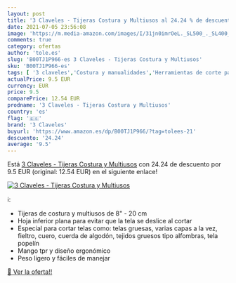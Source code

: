```yaml
---
layout: post
title: '3 Claveles - Tijeras Costura y Multiusos al 24.24 % de descuento'
date: 2021-07-05 23:56:08
image: 'https://m.media-amazon.com/images/I/31jn0imrOeL._SL500_._SL400_.jpg'
comments: true
category: ofertas
author: 'tole.es'
slug: 'B00TJ1P966-es 3 Claveles - Tijeras Costura y Multiusos'
sku: 'B00TJ1P966-es'
tags: [ '3 claveles','Costura y manualidades','Herramientas de corte para manualidades','Hogar y cocina','Materiales para manualidades','Tijeras para manualidades','tijeras', ]
actualPrice: 9.5 EUR
currency: EUR
price: 9.5
comparePrice: 12.54 EUR
prodname: '3 Claveles - Tijeras Costura y Multiusos'
country: 'es'
flag: '🇪🇸'
brand: '3 Claveles'
buyurl: 'https://www.amazon.es/dp/B00TJ1P966/?tag=tolees-21'
descuento: '24.24'
average: '9.5'
---
```


Está [3 Claveles - Tijeras Costura y Multiusos](https://www.amazon.es/dp/B00TJ1P966/?tag=tolees-21) con 24.24 de descuento por 9.5 EUR (original: 12.54 EUR) en el siguiente enlace!

[![3 Claveles - Tijeras Costura y Multiusos](https://m.media-amazon.com/images/I/31jn0imrOeL._SL500_._SL400_.jpg)](https://www.amazon.es/dp/B00TJ1P966/?tag=tolees-21)

ℹ️:

- Tijeras de costura y multiusos de 8" - 20 cm
- Hoja inferior plana para evitar que la tela se deslice al cortar
- Especial para cortar telas como: telas gruesas, varias capas a la vez, fieltro, cuero, cuerda de algodón, tejidos gruesos tipo alfombras, tela popelín
- Mango tpr y diseño ergonómico
- Peso ligero y fáciles de manejar

[🛒 Ver la oferta!!](https://www.amazon.es/dp/B00TJ1P966/?tag=tolees-21)
